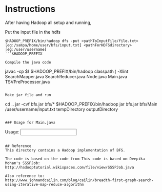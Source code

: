 # Instructions

After having Hadoop all setup and running,

Put the input file in the hdfs

```
$HADOOP_PREFIX/bin/hadoop dfs -put <pathToInputFile/file.txt>[eg:/sampa/home/user/bfs/input.txt] <pathForHDFSdirectory>[eg:/user/username]
```$HADOOP_PREFIX

Compile the java code

```
javac -cp $( $HADOOP_PREFIX/bin/hadoop classpath ) -Xlint SearchMapper.java SearchReducer.java Node.java Main.java TSVPreProcessor.java
```

Make jar file and run

```
cd ..
jar -cvf bfs.jar bfs/* 
$HADOOP_PREFIX/bin/hadoop jar bfs.jar bfs/Main /user/username/input.txt tempDirectory outputDirectory
```

### Usage for Main.java

```
Usage: <input file> <intermediate directory name> <output directory name>
```

## Reference
This directory contains a Hadoop implementation of BFS.

The code is based on the code from This code is based on Deepika Mohan's SSSPJob:
http://hadooptutorial.wikispaces.com/file/view/SSSPJob.java 

Also reference to:
http://www.johnandcailin.com/blog/cailin/breadth-first-graph-search-using-iterative-map-reduce-algorithm
